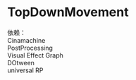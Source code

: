 # TopDownMovement
 依赖：  
 Cinamachine  
 PostProcessing  
 Visual Effect Graph  
 DOtween  
 universal RP  
